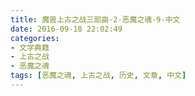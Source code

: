```yaml
---
title: 魔兽上古之战三部曲-2-恶魔之魂-9-中文
date: 2016-09-18 22:02:49
categories:
- 文学典籍
- 上古之战
- 恶魔之魂
tags: [恶魔之魂, 上古之战, 历史, 文章, 中文]
---
```

